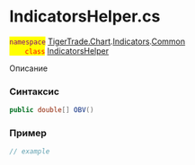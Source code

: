 
# IndicatorsHelper.cs
<mark style="color:purple;">`namespace`</mark> [TigerTrade.Chart](../../../../../TigerTrade.Chart.md).[Indicators](../../../../../TigerTrade.Chart/Indicators.md).[Common](../../../../../TigerTrade.Chart/Indicators/Common.md)  
<mark style="color:red;">&nbsp;&nbsp;&nbsp;&nbsp;&nbsp;&nbsp;&nbsp;`class`</mark> [IndicatorsHelper](../../IndicatorsHelper.cs.md)

Описание

### Синтаксис
```csharp
public double[] OBV()
```


### Пример  
```csharp
// example
```
                    
                    